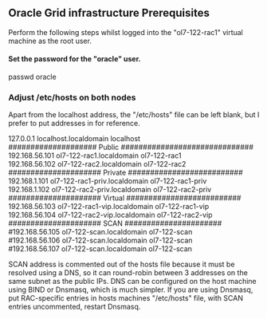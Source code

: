 ## Oracle Grid infrastructure Prerequisites
Perform the following steps whilst logged into the "ol7-122-rac1" virtual machine as the root user.

#### Set the password for the "oracle" user.
passwd oracle

### Adjust /etc/hosts on both nodes
Apart from the localhost address, the "/etc/hosts" file can be left blank, but I prefer to put addresses in for reference.


127.0.0.1             localhost.localdomain   localhost  
#################### Public ##############################  
192.168.56.101   ol7-122-rac1.localdomain        ol7-122-rac1  
192.168.56.102   ol7-122-rac2.localdomain        ol7-122-rac2  
##################### Private ##########################  
192.168.1.101   ol7-122-rac1-priv.localdomain   ol7-122-rac1-priv  
192.168.1.102   ol7-122-rac2-priv.localdomain   ol7-122-rac2-priv  
##################### Virtual ##########################   
192.168.56.103   ol7-122-rac1-vip.localdomain    ol7-122-rac1-vip  
192.168.56.104   ol7-122-rac2-vip.localdomain    ol7-122-rac2-vip  
##################### SCAN ######################  
#192.168.56.105   ol7-122-scan.localdomain ol7-122-scan  
#192.168.56.106   ol7-122-scan.localdomain ol7-122-scan  
#192.168.56.107   ol7-122-scan.localdomain ol7-122-scan  

SCAN address is commented out of the hosts file because it must be resolved using a DNS, so it can round-robin between 3 addresses on the same subnet as the public IPs. 
DNS can be configured on the host machine using BIND or Dnsmasq, which is much simpler. 
If you are using Dnsmasq, put RAC-specific entries in hosts machines "/etc/hosts" file, with SCAN entries uncommented, restart Dnsmasq.

 
